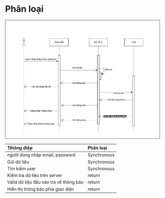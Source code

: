 # Phân loại

![alt text](Bai02.png)

| Tthông điệp | Phân loại |
|:--|:--|
|người dùng nhập email, password|Synchronous|
|Gửi dữ liệu|Synchronous|
|Tìm kiếm user|Synchronous|
|Kiểm tra dữ liệu trên server|return|
|Valid dữ liệu đầu vào trả về thông báo|return|
|Hiển thị thông báo phía giao diện|return|